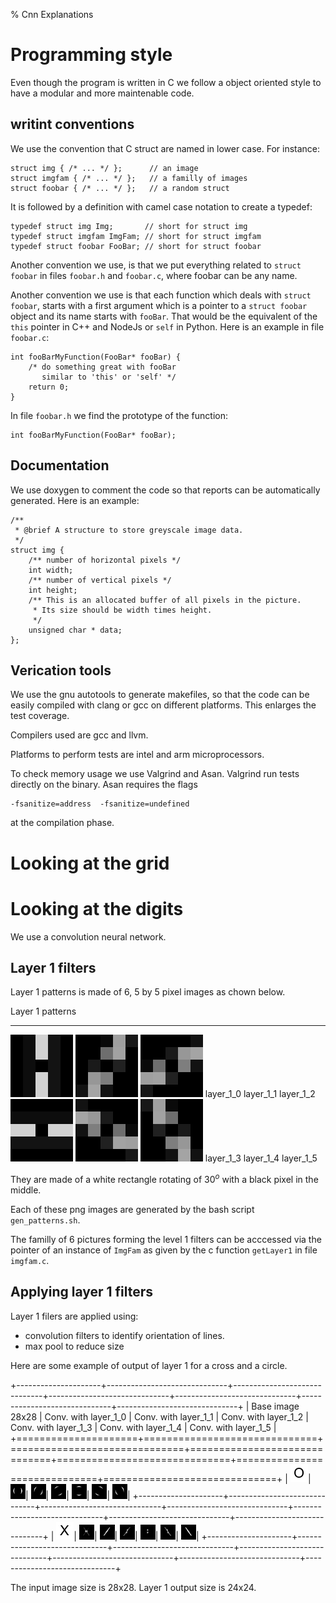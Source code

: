 % Cnn Explanations

# Programming style

Even though the program is written in C we follow a object oriented style to
have a modular and more maintenable code.

## writint conventions

We use the convention that C struct are named in lower case. For instance:
```
struct img { /* ... */ };      // an image
struct imgfam { /* ... */ };   // a familly of images
struct foobar { /* ... */ };   // a random struct
```
It is followed by a definition with camel case notation to create a typedef:
```
typedef struct img Img;       // short for struct img 
typedef struct imgfam ImgFam; // short for struct imgfam
typedef struct foobar FooBar; // short for struct foobar
```

Another convention we use, is that we put everything related to ```struct foobar``` in
files ```foobar.h``` and ```foobar.c```, where foobar can be any name.

Another convention we use is that each function which deals with ```struct foobar```,
starts with a first argument which is a pointer to a ```struct foobar``` object and its name starts with ```fooBar```. That would be the equivalent
of the ```this``` pointer in C++ and NodeJs or ```self``` in Python. Here is an example in file ```foobar.c```:
```
int fooBarMyFunction(FooBar* fooBar) {
    /* do something great with fooBar
       similar to 'this' or 'self' */
    return 0;
}

```
In file ```foobar.h``` we find the prototype of the function:
```
int fooBarMyFunction(FooBar* fooBar);
```

## Documentation

We use doxygen to comment the code so that reports can be automatically generated. Here is an example:
```
/**
 * @brief A structure to store greyscale image data.
 */
struct img {
    /** number of horizontal pixels */
    int width;
    /** number of vertical pixels */
    int height;
    /** This is an allocated buffer of all pixels in the picture. 
     * Its size should be width times height.
     */
    unsigned char * data;
};
```

## Verication tools

We use the gnu autotools to generate makefiles, so that the code can be easily compiled with clang or gcc on different platforms. This enlarges the test coverage.

Compilers used are gcc and llvm.

Platforms to perform tests are intel and arm microprocessors.

To check memory usage we use Valgrind and Asan. Valgrind run tests directly on the binary. Asan requires the flags
```
-fsanitize=address  -fsanitize=undefined
```
at the compilation phase.



# Looking at the grid




# Looking at the digits

We use a convolution neural network.

## Layer 1 filters

Layer 1 patterns is made of 6, 5 by 5 pixel images as chown below.

Layer 1 patterns
------------------  ------------------  -------------------
![](layer_1_0.png)  ![](layer_1_1.png)  ![](layer_1_2.png)
layer_1_0           layer_1_1           layer_1_2
![](layer_1_3.png)  ![](layer_1_4.png)  ![](layer_1_5.png)
layer_1_3           layer_1_4           layer_1_5

They are made of a white rectangle rotating of $30^o$ with a black pixel
in the middle.

Each of these png images are generated by the bash script ```gen_patterns.sh```.

The familly of 6 pictures forming the level 1 filters can be acccessed via the pointer of an instance of ```ImgFam``` as given by the c function ```getLayer1``` in file ```imgfam.c```.



## Applying layer 1 filters

Layer 1 filers are applied using:
- convolution filters to identify orientation of lines.
- max pool to reduce size

Here are some example of output of layer 1 for a cross and a circle.


+---------------------+------------------------------+------------------------------+------------------------------+------------------------------+------------------------------+------------------------------+
| Base image 28x28    | Conv. with layer_1_0         | Conv. with layer_1_1         | Conv. with layer_1_2         | Conv. with layer_1_3         | Conv. with layer_1_4         | Conv. with layer_1_5         |
+=====================+==============================+==============================+==============================+==============================+==============================+==============================+
| ![](reference_O.png)| ![](firstLayerOutput_O_0.png)| ![](firstLayerOutput_O_1.png)| ![](firstLayerOutput_O_2.png)| ![](firstLayerOutput_O_3.png)| ![](firstLayerOutput_O_4.png)| ![](firstLayerOutput_O_5.png)|
+---------------------+------------------------------+------------------------------+------------------------------+------------------------------+------------------------------+------------------------------+
| ![](reference_X.png)| ![](firstLayerOutput_X_0.png)| ![](firstLayerOutput_X_1.png)| ![](firstLayerOutput_X_2.png)| ![](firstLayerOutput_X_3.png)| ![](firstLayerOutput_X_4.png)| ![](firstLayerOutput_X_5.png)|
+---------------------+------------------------------+------------------------------+------------------------------+------------------------------+------------------------------+------------------------------+

The input image size is 28x28. Layer 1 output size is 24x24. 